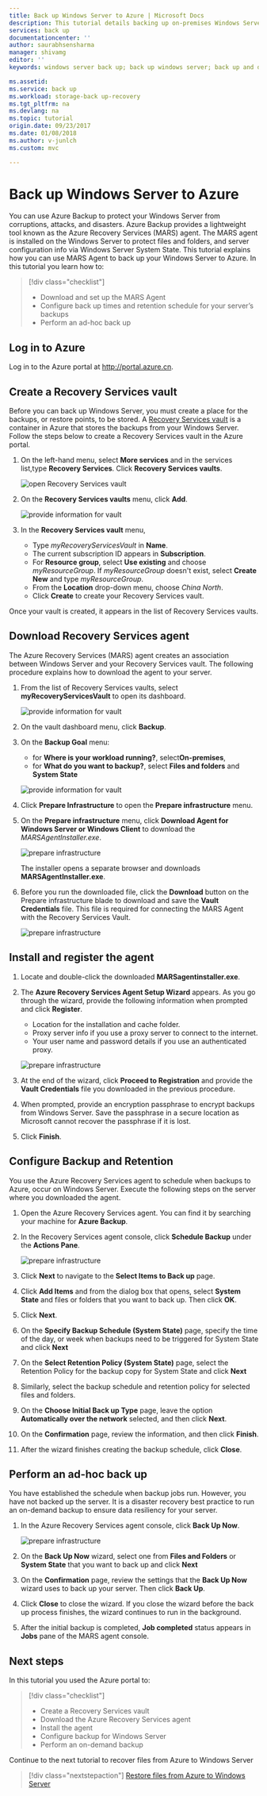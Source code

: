 ```yaml
---
title: Back up Windows Server to Azure | Microsoft Docs
description: This tutorial details backing up on-premises Windows Servers to a Recovery Services vault.
services: back up
documentationcenter: ''
author: saurabhsensharma
manager: shivamg
editor: ''
keywords: windows server back up; back up windows server; back up and disaster recovery

ms.assetid: 
ms.service: back up
ms.workload: storage-back up-recovery
ms.tgt_pltfrm: na
ms.devlang: na
ms.topic: tutorial
origin.date: 09/23/2017
ms.date: 01/08/2018
ms.author: v-junlch
ms.custom: mvc

---
```

# Back up Windows Server to Azure


You can use Azure Backup to protect your Windows Server from corruptions, attacks, and disasters. Azure Backup provides a lightweight tool known as the Azure Recovery Services (MARS) agent. The MARS agent is installed on the Windows Server to protect files and folders, and server configuration info via Windows Server System State. This tutorial explains how you can use MARS Agent to back up your Windows Server to Azure. In this tutorial you learn how to: 


> [!div class="checklist"]
> * Download and set up the MARS Agent
> * Configure back up times and retention schedule for your server’s backups
> * Perform an ad-hoc back up


## Log in to Azure

Log in to the Azure portal at http://portal.azure.cn.

## Create a Recovery Services vault

Before you can back up Windows Server, you must create a place for the backups, or restore points, to be stored. A [Recovery Services vault](backup-azure-recovery-services-vault-overview.md) is a container in Azure that stores the backups from your Windows Server. Follow the steps below to create a Recovery Services vault in the Azure portal. 

1. On the left-hand menu, select **More services** and in the services list,type **Recovery Services**. Click **Recovery Services vaults**.

    ![open Recovery Services vault](./media/tutorial-backup-windows-server-to-azure/full-browser-open-rs-vault_2.png)

2. On the **Recovery Services vaults** menu, click **Add**.

    ![provide information for vault](./media/tutorial-backup-windows-server-to-azure/provide-vault-detail-2.png)

3. In the **Recovery Services vault** menu,

    - Type *myRecoveryServicesVault* in **Name**.
    - The current subscription ID appears in **Subscription**.
    - For **Resource group**, select **Use existing** and choose *myResourceGroup*. If *myResourceGroup* doesn't exist, select **Create New** and type *myResourceGroup*. 
    - From the **Location** drop-down menu, choose *China North*.
    - Click **Create** to create your Recovery Services vault.
 
Once your vault is created, it appears in the list of Recovery Services vaults.

## Download Recovery Services agent

The Azure Recovery Services (MARS) agent creates an association between Windows Server and your Recovery Services vault. The following procedure explains how to download the agent to your server.

1. From the list of Recovery Services vaults, select **myRecoveryServicesVault** to open its dashboard.

    ![provide information for vault](./media/tutorial-backup-windows-server-to-azure/open-vault-from-list.png)

2. On the vault dashboard menu, click **Backup**.

3. On the **Backup Goal** menu:

    - for **Where is your workload running?**, select**On-premises**, 
    - for **What do you want to backup?**, select **Files and folders** and **System State** 

    ![provide information for vault](./media/tutorial-backup-windows-server-to-azure/backup-goal.png)
    
4. Click **Prepare Infrastructure** to open the **Prepare infrastructure** menu.
5. On the **Prepare infrastructure** menu, click **Download Agent for Windows Server or Windows Client** to download the *MARSAgentInstaller.exe*. 

    ![prepare infrastructure](./media/tutorial-backup-windows-server-to-azure/prepare-infrastructure.png)

    The installer opens a separate browser and downloads **MARSAgentInstaller.exe**.
 
6. Before you run the downloaded file, click the **Download** button on the Prepare infrastructure blade to download and save the **Vault Credentials** file. This file is required for connecting the MARS Agent with the Recovery Services Vault.

    ![prepare infrastructure](./media/tutorial-backup-windows-server-to-azure/download-vault-credentials.png)
 
## Install and register the agent

1. Locate and double-click the downloaded **MARSagentinstaller.exe**.
2. The **Azure Recovery Services Agent Setup Wizard** appears. As you go through the wizard, provide the following information when prompted and click **Register**.
    - Location for the installation and cache folder.
    - Proxy server info if you use a proxy server to connect to the internet.
    - Your user name and password details if you use an authenticated proxy.

    ![prepare infrastructure](./media/tutorial-backup-windows-server-to-azure/mars-installer.png) 

3. At the end of the wizard, click **Proceed to Registration** and provide the **Vault Credentials** file you downloaded in the previous procedure.
 
4. When prompted, provide an encryption passphrase to encrypt backups from Windows Server. Save the passphrase in a secure location as Microsoft cannot recover the passphrase if it is lost.

5. Click **Finish**. 

## Configure Backup and Retention

You use the Azure Recovery Services agent to schedule when backups to Azure, occur on Windows Server. Execute the following steps on the server where you downloaded the agent.

1. Open the Azure Recovery Services agent. You can find it by searching your machine for **Azure Backup**.

2. In the Recovery Services agent console, click **Schedule Backup** under the **Actions Pane**.

    ![prepare infrastructure](./media/tutorial-backup-windows-server-to-azure/mars-schedule-backup.png)

3. Click **Next** to navigate to the **Select Items to Back up** page.

4. Click **Add Items** and from the dialog box that opens, select **System State** and files or folders that you want to back up. Then click **OK**.

5. Click **Next**.

6. On the **Specify Backup Schedule (System State)** page, specify the time of the day, or week when backups need to be triggered for System State and click **Next** 

7. On the **Select Retention Policy (System State)** page, select the Retention Policy for the backup copy for System State and click **Next**
8. Similarly, select the backup schedule and retention policy for selected files and folders. 
8. On the **Choose Initial Back up Type** page, leave the option **Automatically over the network** selected, and then click **Next**.
9. On the **Confirmation** page, review the information, and then click **Finish**.
10. After the wizard finishes creating the backup schedule, click **Close**.

## Perform an ad-hoc back up

You have established the schedule when backup jobs run. However, you have not backed up the server. It is a disaster recovery best practice to run an on-demand backup to ensure data resiliency for your server.

1. In the Azure Recovery Services agent console, click **Back Up Now**.

    ![prepare infrastructure](./media/tutorial-backup-windows-server-to-azure/backup-now.png)

2. On the **Back Up Now** wizard, select one from **Files and Folders** or **System State** that you want to back up and click **Next** 
3. On the **Confirmation** page, review the settings that the **Back Up Now** wizard uses to back up your server. Then click **Back Up**.
4. Click **Close** to close the wizard. If you close the wizard before the back up process finishes, the wizard continues to run in the background.
5. After the initial backup is completed, **Job completed** status appears in **Jobs** pane of the MARS agent console.


## Next steps

In this tutorial you used the Azure portal to: 
 
> [!div class="checklist"] 
> * Create a Recovery Services vault 
> * Download the Azure Recovery Services agent 
> * Install the agent 
> * Configure backup for Windows Server 
> * Perform an on-demand backup 

Continue to the next tutorial to recover files from Azure to Windows Server

> [!div class="nextstepaction"] 
> [Restore files from Azure to Windows Server](./tutorial-backup-restore-files-windows-server.md) 


<!--Update_Description: wording update -->